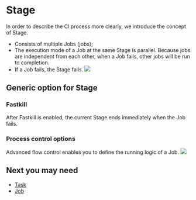 # Stage

In order to describe the CI process more clearly, we introduce the concept of Stage.
* Consists of multiple Jobs (jobs);
* The execution mode of a Job at the same Stage is parallel. Because jobs are independent from each other, when a Job fails, other jobs will be run to completion.
* If a Job fails, the Stage fails.
![](../../.gitbook/assets/image%20%2825%29%20%281%29%20%282%29.png)

## Generic option for Stage

### Fastkill

After Fastkill is enabled, the current Stage ends immediately when the Job fails.
### Process control options
Advanced flow control enables you to define the running logic of a Job.
![](../../.gitbook/assets/image%20%2843%29.png)

## Next you may need
* [Task](task.md)
* [Job](job.md)

